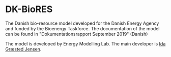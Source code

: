 # DK-BioRES
The Danish bio-resource model developed for the Danish Energy Agency and funded by the Bioenergy Taskforce. The documentation of the model can be found in "Dokumentationsrapport September 2019" (Danish)

The model is developed by Energy Modelling Lab. The main developer is [Ida Græsted Jensen](mailto:ida@energymodellinglab.com).
